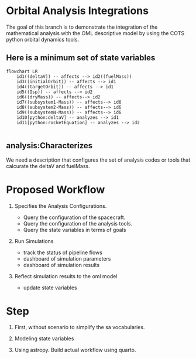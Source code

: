 # Orbital Analysis Integrations

The goal of this branch is to demonstrate the integration of the mathematical analysis with the OML descriptive model by using the COTS python orbital dynamics tools.


## Here is a minimum set of state variables

```{mermaid}
flowchart LR
    id1((deltaV)) -- affects --> id2((fuelMass))
    id3((initialOrbit)) -- affects --> id1
    id4((targetOrbit)) -- affects --> id1
    id5((Isp)) -- affects --> id2
    id6((dryMass)) -- affects--> id2
    id7((subsystem1-Mass)) -- affects--> id6
    id8((subsystem2-Mass)) -- affects--> id6
    id9((subsystemN-Mass)) -- affects--> id6
    id10[python:deltaV] -- analyzes --> id1
    id11[python:rocketEquation] -- analyzes --> id2


```

## analysis:Characterizes

We need a description that configures the set of analysis codes or tools that calcurate the deltaV and fuelMass.


# Proposed Workflow

1. Specifies the Analysis Configurations.
    - Query the configuration of the spacecraft.
    - Query the configuration of the analysis tools.
    - Query the state variables in terms of goals

2. Run Simulations
    - track the status of pipeline flows
    - dashboard of simulation parameters
    - dashboard of simulation results

3. Reflect simulation results to the oml model
    - update state variables


# Step

1. First, without scenario to simplify the sa vocabularies.

2. Modeling state variables

2. Using astropy. Build actual workflow using quarto.


 